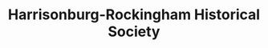 ---
layout: repo
title: "Harrisonburg-Rockingham Historical Society"
id: 16140
permalink: repos/16140/
---